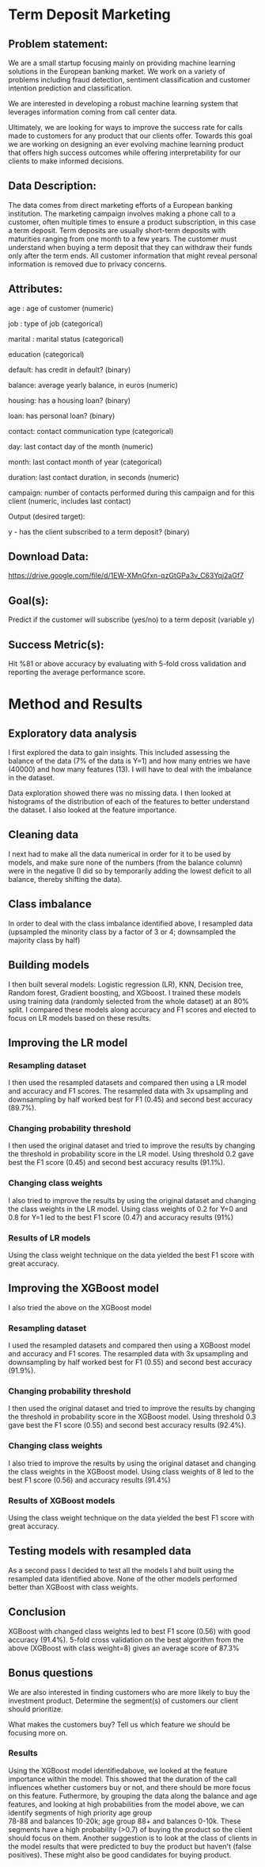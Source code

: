 
# Term Deposit Marketing

## Problem statement:

We are a small startup focusing mainly on providing machine learning solutions in the European banking market. We work on a variety of problems including fraud detection, sentiment classification and customer intention prediction and classification.

We are interested in developing a robust machine learning system that leverages information coming from call center data.

Ultimately, we are looking for ways to improve the success rate for calls made to customers for any product that our clients offer. Towards this goal we are working on designing an ever evolving machine learning product that offers high success outcomes while offering interpretability for our clients to make informed decisions.

## Data Description:

The data comes from direct marketing efforts of a European banking institution. The marketing campaign involves making a phone call to a customer, often multiple times to ensure a product subscription, in this case a term deposit. Term deposits are usually short-term deposits with maturities ranging from one month to a few years. The customer must understand when buying a term deposit that they can withdraw their funds only after the term ends. All customer information that might reveal personal information is removed due to privacy concerns.

## Attributes:

age : age of customer (numeric)

job : type of job (categorical)

marital : marital status (categorical)

education (categorical)

default: has credit in default? (binary)

balance: average yearly balance, in euros (numeric)

housing: has a housing loan? (binary)

loan: has personal loan? (binary)

contact: contact communication type (categorical)

day: last contact day of the month (numeric)

month: last contact month of year (categorical)

duration: last contact duration, in seconds (numeric)

campaign: number of contacts performed during this campaign and for this client (numeric, includes last contact)

Output (desired target):

y - has the client subscribed to a term deposit? (binary)

## Download Data:

https://drive.google.com/file/d/1EW-XMnGfxn-qzGtGPa3v_C63Yqj2aGf7

## Goal(s):

Predict if the customer will subscribe (yes/no) to a term deposit (variable y)

## Success Metric(s):

Hit %81 or above accuracy by evaluating with 5-fold cross validation and reporting the average performance score.



# Method and Results
## Exploratory data analysis
I first explored the data to gain insights. This included assessing the balance of the data (7% of the data is Y=1) and how many entries we have (40000) and how many features (13).
I will have to deal with the imbalance in the dataset.

Data exploration showed there was no missing data.
I then looked at histograms of the distribution of each of the features to better understand the dataset.
I also looked at the feature importance.

## Cleaning data 
I next had to make all the data numerical in order for it to be used by models, and make sure none of the numbers (from the balance column) were in the negative (I did so by temporarily adding the lowest deficit to all balance, thereby shifting the data).

## Class imbalance
In order to deal with the class imbalance identified above, I resampled data (upsampled the minority class by a factor of 3 or 4; downsampled the majority class by half)

## Building models
I then built several models: Logistic regression (LR), KNN, Decision tree, Random forest, Gradient boosting, and XGboost.
I trained these models using training data (randomly selected from the whole dataset) at an 80% split.
I compared these models along accuracy and F1 scores and elected to focus on LR models based on these results.

## Improving the LR model
### Resampling dataset
I then used the resampled datasets and compared then using a LR model and accuracy and F1 scores.
The resampled data with 3x upsampling and downsampling by half worked best for F1 (0.45) and second best accuracy (89.7%).

### Changing probability threshold
I then used the original dataset and tried to improve the results by changing the threshold in probability score in the LR model.
Using threshold 0.2 gave best the F1 score (0.45) and second best accuracy results (91.1%).

### Changing class weights
I also tried to improve the results by using the original dataset and changing the class weights in the LR model.
Using class weights of 0.2 for Y=0 and 0.8 for Y=1 led to the best F1 score (0.47) and accuracy results (91%)

### Results of LR models
Using the class weight technique on the data yielded the best F1 score with great accuracy.

## Improving the XGBoost model
I also tried the above on the XGBoost model

### Resampling dataset
I  used the resampled datasets and compared then using a XGBoost model and accuracy and F1 scores.
The resampled data with 3x upsampling and downsampling by half worked best for F1 (0.55) and second best accuracy (91.9%).

### Changing probability threshold
I then used the original dataset and tried to improve the results by changing the threshold in probability score in the XGBoost model.
Using threshold 0.3 gave best the F1 score (0.55) and second best accuracy results (92.4%).

### Changing class weights
I also tried to improve the results by using the original dataset and changing the class weights in the XGBoost model.
Using class weights of 8 led to the best F1 score (0.56) and accuracy results (91.4%)

### Results of XGBoost models
Using the class weight technique on the data yielded the best F1 score with great accuracy.

## Testing models with resampled data
As a second pass I decided to test all the models I ahd built using the resampled data identified above.
None of the other models performed better than XGBoost with class weights.

## Conclusion
XGBoost with changed class weights led to best F1 score (0.56) with good accuracy (91.4%).
5-fold cross validation on the best algorithm from the above (XGBoost with class weight=8) gives an average score of 87.3%


## Bonus questions

We are also interested in finding customers who are more likely to buy the investment product. Determine the segment(s) of customers our client should prioritize.

What makes the customers buy? Tell us which feature we should be focusing more on.

### Results
Using the XGBoost model identifiedabove, we looked at the feature importance within the model.
This showed that the duration of the call influences whether customers buy or not, and there should be more focus on this feature.
Futhermore, by grouping the data along the balance and age features, and looking at high probabilities from the model above, we can identify segments of high priority age group              
78-88 and balances 10-20k; age group
88+ and balances 0-10k.
These segments have a high probability (>0.7) of buying the product so the client should focus on them. Another suggestion is to look at the class of clients in the model results that were predicted to buy the product but haven't (false positives). These might also be good candidates for buying product.
